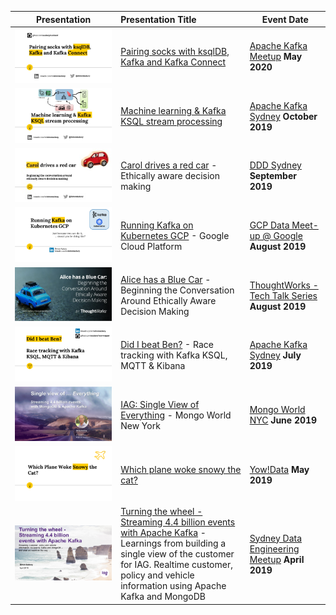 



| Presentation        | Presentation Title           | Event Date       |
| ------------- |:-------------| ---------------|
| ![202005](/images/202005SockSortingKafka.jpg)    | [Pairing socks with ksqlDB, Kafka and Kafka Connect](/202005SockSortingKafka.pdf)  | [Apache Kafka Meetup](https://www.meetup.com/KafkaMelbourne/events/270471169/)  **May 2020** |
| ![201910](/images/201910KSQLMachineLearningPower.jpg)    | [Machine learning & Kafka KSQL stream processing](/201910KSQLMachineLearningPower.pdf)  | [Apache Kafka Sydney](https://www.meetup.com/apache-kafka-sydney/events/265104559/)  **October 2019** |
| ![201909](/images/201909CarolDrivesARedCar.jpg)    | [Carol drives a red car](/201909CarolDrivesARedCar.pdf) - Ethically aware decision making  | [DDD Sydney](https://www.dddsydney.com.au/)  **September 2019** |
| ![20190000](/images/201908KafkaKubernetesOperatoronGCP.png)    | [Running Kafka on Kubernetes GCP](/201908KafkaKubernetesOperatoronGCP.pdf) -  Google Cloud Platform  | [GCP Data Meet-up @ Google](https://www.meetup.com/Big-Data-Sydney/events/263932958/)  **August 2019** |
| ![201908](/images/201908AliceHasABlueCar.png)    | [Alice has a Blue Car](/201904IAG-Kafka-DatEngMeetup.pdf) - Beginning the Conversation Around Ethically Aware Decision Making  | [ThoughtWorks - Tech Talk Series](https://www.meetup.com/By-ThoughtWorks/events/263662165/)  **August 2019** |
| ![201908](/images/201908KSQLRunning.png)    | [Did I beat Ben?](/201908KSQLRunning.pdf) - Race tracking with Kafka KSQL, MQTT & Kibana  | [Apache Kafka Sydney](https://www.meetup.com/apache-kafka-sydney/events/263745415/)  **July 2019** |
| ![201906](/images/201906MongoWorldNYC.png)    | [IAG: Single View of Everything](/201906MongoWorldNYC.pdf) - Mongo World New York  | [Mongo World NYC](https://www.mongodb.com/world)  **June 2019** |
| ![201905](/images/201905YowDataWhichPlaneWokeSnowy.png)    | [Which plane woke snowy the cat?](/201905YowDataWhichPlaneWokeSnowy.pdf)  | [Yow!Data](https://yowconference.com/talks/simon-aubury/yow-data-2019/which-plane-woke-snowy-the-cat-9593)  **May 2019** |
| ![201904](/images/201904IAG-Kafka-DatEngMeetup.png)    | [Turning the wheel - Streaming 4.4 billion events with Apache Kafka](/201904IAG-Kafka-DatEngMeetup.pdf) - Learnings from building a single view of the customer for IAG. Realtime customer, policy and vehicle information using Apache Kafka and MongoDB  | [Sydney Data Engineering Meetup](https://www.meetup.com/Sydney-Data-Engineering-Meetup/events/259575677/)  **April 2019** |



